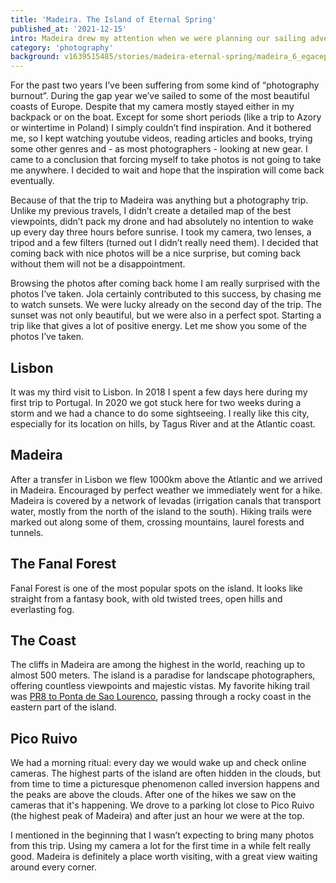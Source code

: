 ```yaml
---
title: 'Madeira. The Island of Eternal Spring'
published_at: '2021-12-15'
intro: Madeira drew my attention when we were planning our sailing adventure. Saturated green color, beautiful views and spring-like weather were inviting me and a short trip to Azores only encouraged me to put it high on the bucket list. Once the sailing trip was over I was sure that I need to visit it.
category: 'photography'
background: v1639515485/stories/madeira-eternal-spring/madeira_6_egacep.jpg
---
```


For the past two years I’ve been suffering from some kind of “photography burnout”. During the gap year we’ve sailed to some of the most beautiful coasts of Europe. Despite that my camera mostly stayed either in my backpack or on the boat. Except for some short periods (like a trip to Azory or <nuxt-link to="/en/blog/mountains-of-poland">wintertime in Poland</nuxt-link>) I simply couldn’t find inspiration. And it bothered me, so I kept watching youtube videos, reading articles and books, trying some other genres and - as most photographers - looking at new gear. I came to a conclusion that forcing myself to take photos is not going to take me anywhere. I decided to wait and hope that the inspiration will come back eventually. 

Because of that the trip to Madeira was anything but a photography trip. Unlike my previous travels, I didn’t create a detailed map of the best viewpoints, didn’t pack my drone and had absolutely no intention to wake up every day three hours before sunrise. I took my camera, two lenses, a tripod and a few filters (turned out I didn’t really need them). I decided that coming back with nice photos will be a nice surprise, but coming back without them will not be a disappointment. 

Browsing the photos after coming back home I am really surprised with the photos I’ve taken. Jola certainly contributed to this success, by chasing me to watch sunsets. We were lucky already on the second day of the trip. The sunset was not only beautiful, but we were also in a perfect spot. Starting a trip like that gives a lot of positive energy. Let me show you some of the photos I’ve taken.  

## Lisbon

It was my third visit to Lisbon. In 2018 I spent a few days here during <nuxt-link to="/en/blog/portugal-from-south-to-north">my first trip to Portugal</nuxt-link>. In 2020 <nuxt-link to="/blog/sailing-to-the-mediterranean-sea">we got stuck here for two weeks during a storm</nuxt-link> and we had a chance to do some sightseeing. I really like this city, especially for its location on hills, by Tagus River and at the Atlantic coast.

<two-columns>
    <photo-lazy src="https://res.cloudinary.com/lukaszrados/image/upload/v1639515485/stories/madeira-eternal-spring/madeira_1_aqvhxw.jpg" padding-bottom="150"></photo-lazy>
    <photo-lazy src="https://res.cloudinary.com/lukaszrados/image/upload/v1639515485/stories/madeira-eternal-spring/madeira_2_gqroyq.jpg" padding-bottom="150"></photo-lazy>
</two-columns>

## Madeira

After a transfer in Lisbon we flew 1000km above the Atlantic and we arrived in Madeira. Encouraged by perfect weather we immediately went for a hike. Madeira is covered by a network of levadas (irrigation canals that transport water, mostly from the north of the island to the south). Hiking trails were marked out along some of them, crossing mountains, laurel forests and tunnels. 

<photo-lazy src="https://res.cloudinary.com/lukaszrados/image/upload/v1639515485/stories/madeira-eternal-spring/madeira_3_u7bccr.jpg" padding-bottom="66.666"></photo-lazy>

<photo-lazy src="https://res.cloudinary.com/lukaszrados/image/upload/v1639515485/stories/madeira-eternal-spring/madeira_4_hrnrzq.jpg" padding-bottom="150"></photo-lazy>

## The Fanal Forest

Fanal Forest is one of the most popular spots on the island. It looks like straight from a fantasy book, with old twisted trees, open hills and everlasting fog. 

<photo-lazy src="https://res.cloudinary.com/lukaszrados/image/upload/v1639515485/stories/madeira-eternal-spring/madeira_10_uzbkdr.jpg" padding-bottom="66.666"></photo-lazy>

<photo-lazy src="https://res.cloudinary.com/lukaszrados/image/upload/v1639515485/stories/madeira-eternal-spring/madeira_9_yts2lj.jpg" padding-bottom="66.666"></photo-lazy>

## The Coast

The cliffs in Madeira are among the highest in the world, reaching up to almost 500 meters. The island is a paradise for landscape photographers, offering countless viewpoints and majestic vistas. My favorite hiking trail was [PR8 to Ponta de Sao Lourenco](https://www.visitmadeira.pt/en-gb/explore/detalhe/pr8-vereda-da-ponta-de-sao-lourenco), passing through a rocky coast in the eastern part of the island. 

<photo-lazy src="https://res.cloudinary.com/lukaszrados/image/upload/v1639515485/stories/madeira-eternal-spring/madeira_6_egacep.jpg" padding-bottom="66.666"></photo-lazy>

<photo-lazy src="https://res.cloudinary.com/lukaszrados/image/upload/v1639515485/stories/madeira-eternal-spring/madeira_8_gsuw0w.jpg" padding-bottom="66.666"></photo-lazy>

<two-columns>
    <photo-lazy src="https://res.cloudinary.com/lukaszrados/image/upload/v1639515485/stories/madeira-eternal-spring/madeira_7_ckbtnp.jpg" padding-bottom="150"></photo-lazy>
    <photo-lazy src="https://res.cloudinary.com/lukaszrados/image/upload/v1639515486/stories/madeira-eternal-spring/madeira_15_j5ovfp.jpg" padding-bottom="150"></photo-lazy>
</two-columns>

<photo-lazy src="https://res.cloudinary.com/lukaszrados/image/upload/v1639515486/stories/madeira-eternal-spring/madeira_19_uz0ru7.jpg" padding-bottom="66.666"></photo-lazy>

<photo-lazy src="https://res.cloudinary.com/lukaszrados/image/upload/v1639515485/stories/madeira-eternal-spring/madeira_5_e2jjyh.jpg" padding-bottom="66.666"></photo-lazy>

<photo-lazy src="https://res.cloudinary.com/lukaszrados/image/upload/v1639515486/stories/madeira-eternal-spring/madeira_16_l0tpe2.jpg" padding-bottom="66.666"></photo-lazy>

<photo-lazy src="https://res.cloudinary.com/lukaszrados/image/upload/v1639515486/stories/madeira-eternal-spring/madeira_17_lpsfnx.jpg" padding-bottom="66.666"></photo-lazy>

<photo-lazy src="https://res.cloudinary.com/lukaszrados/image/upload/v1639515486/stories/madeira-eternal-spring/madeira_18_ytclgq.jpg" padding-bottom="66.666"></photo-lazy>

<photo-lazy src="https://res.cloudinary.com/lukaszrados/image/upload/v1639515485/stories/madeira-eternal-spring/madeira_11_psd2eg.jpg" padding-bottom="150"></photo-lazy>

## Pico Ruivo

We had a morning ritual: every day we would wake up and check online cameras. The highest parts of the island are often hidden in the clouds, but from time to time a picturesque phenomenon called inversion happens and the peaks are above the clouds. After one of the hikes we saw  on the cameras that it's happening. We drove to a parking lot close to Pico Ruivo (the highest peak of Madeira) and after just an hour we were at the top.

<photo-lazy src="https://res.cloudinary.com/lukaszrados/image/upload/v1639515485/stories/madeira-eternal-spring/madeira_12_mr5wh3.jpg" padding-bottom="66.666"></photo-lazy>

<photo-lazy src="https://res.cloudinary.com/lukaszrados/image/upload/v1639515486/stories/madeira-eternal-spring/madeira_13_zkrtmy.jpg" padding-bottom="62.5"></photo-lazy>

<photo-lazy src="https://res.cloudinary.com/lukaszrados/image/upload/v1639515486/stories/madeira-eternal-spring/madeira_14_htmzpp.jpg" padding-bottom="67.5"></photo-lazy>

I mentioned in the beginning that I wasn’t expecting to bring many photos from this trip. Using my camera a lot for the first time in a while felt really good. Madeira is definitely a place worth visiting, with a great view waiting around every corner. 
